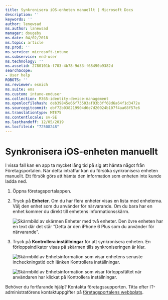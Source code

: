```yaml
---
title: Synkronisera iOS-enheten manuellt | Microsoft Docs
description: ''
keywords: ''
author: lenewsad
ms.author: lanewsad
manager: dougeby
ms.date: 04/02/2018
ms.topic: article
ms.prod: ''
ms.service: microsoft-intune
ms.subservice: end-user
ms.technology: ''
ms.assetid: 2780101b-f703-4b78-9d33-f68490b9382d
searchScope:
- User help
ROBOTS: ''
ms.reviewer: esmich
ms.suite: ems
ms.custom: intune-enduser
ms.collection: M365-identity-device-management
ms.openlocfilehash: deb39845e66f73503af93b3ff68d6a64f1d3472e
ms.sourcegitcommit: ebf72b038219904d6e7d20024b107f4aa68f57e6
ms.translationtype: MTE75
ms.contentlocale: sv-SE
ms.lasthandoff: 12/05/2019
ms.locfileid: "72508248"
---
```

# <a name="sync-your-ios-device-manually"></a>Synkronisera iOS-enheten manuellt

I vissa fall kan en app ta mycket lång tid på sig att hämta något från Företagsportalen. När detta inträffar kan du försöka synkronisera enheten manuellt. Ett försök görs att hämta den information som enheten inte kunde ladda ned.

1. Öppna företagsportalappen.

2. Tryck på **Enheter**. Om du har flera enheter visas en lista med enheterna. Välj den enhet som du använder för närvarande. Om du bara har en enhet kommer du direkt till enhetens informationsskärm.

    ![Skärmbild av skärmen Enheter med två enheter. Den övre enheten har en text där det står ”Detta är den iPhone 6 Plus som du använder för närvarande”.](/intune-user-help/media/ios_sync_1_CP_after_1804.png)

3. Tryck på **Kontrollera inställningar** för att synkronisera enheten. En förloppsindikator visas på skärmen tills synkroniseringen är klar.

    ![Skärmbild av Enhetsinformation som visar enhetens senaste incheckningstid och länken Kontrollera inställningar.](/intune-user-help/media/ios_sync_2_CP_after_1804.png)  

   ![Skärmbild av Enhetsinformation som visar förloppsfältet när användaren har klickat på Kontrollera inställningar.](/intune-user-help/media/ios_sync_3_CP-after_1804.png)

Behöver du fortfarande hjälp? Kontakta företagssupporten. Titta efter IT-administratörens kontaktuppgifter på [företagsportalens webbplats](https://go.microsoft.com/fwlink/?linkid=2010980).

